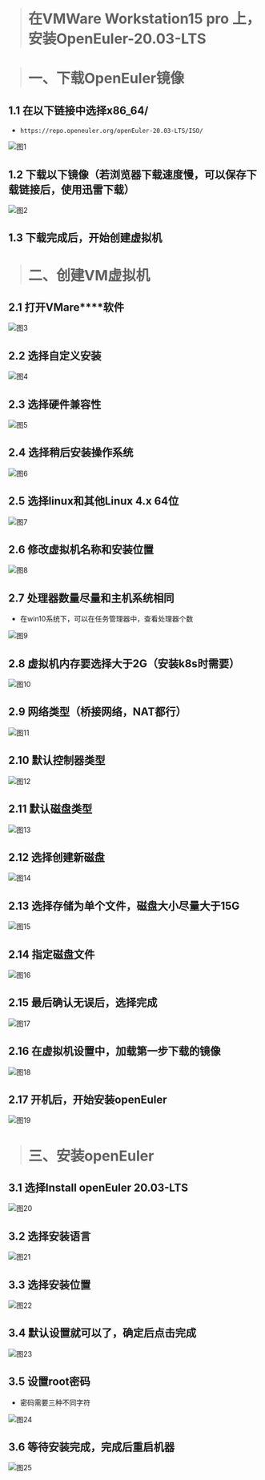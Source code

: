 ># 在VMWare Workstation15 pro 上，安装OpenEuler-20.03-LTS

> # 一、下载OpenEuler镜像
## 1.1 在以下链接中选择x86_64/

- `https://repo.openeuler.org/openEuler-20.03-LTS/ISO/`

![图1](https://images.gitee.com/uploads/images/2021/0811/143606_8c84ce54_9392840.png "1.png")

## 1.2 下载以下镜像（若浏览器下载速度慢，可以保存下载链接后，使用迅雷下载）

![图2](https://images.gitee.com/uploads/images/2021/0811/143643_8009e0f5_9392840.png "2.png")

## 1.3 下载完成后，开始创建虚拟机


> # 二、创建VM虚拟机
## 2.1 打开VMare****软件
![图3](https://images.gitee.com/uploads/images/2021/0811/143656_06c398b6_9392840.png "3.png")

## 2.2 选择自定义安装
![图4](https://images.gitee.com/uploads/images/2021/0811/143756_06ef14e5_9392840.png "4.png")

## 2.3 选择硬件兼容性
![图5](https://images.gitee.com/uploads/images/2021/0811/143806_880eebbc_9392840.png "5.png")

## 2.4 选择稍后安装操作系统
![图6](https://images.gitee.com/uploads/images/2021/0811/143823_5d84f59b_9392840.png "6.png")

## 2.5 选择linux和其他Linux 4.x 64位
![图7](https://images.gitee.com/uploads/images/2021/0811/144026_a14bd4e7_9392840.png "7.png")

## 2.6 修改虚拟机名称和安装位置
![图8](https://images.gitee.com/uploads/images/2021/0811/144039_1b4ab630_9392840.png "8.png")

## 2.7 处理器数量尽量和主机系统相同

- 在win10系统下，可以在任务管理器中，查看处理器个数

![图9](https://images.gitee.com/uploads/images/2021/0811/144051_ed94e502_9392840.png "9.png")

## 2.8 虚拟机内存要选择大于2G（安装k8s时需要）
![图10](https://images.gitee.com/uploads/images/2021/0811/144151_95143257_9392840.png "10.png")

## 2.9 网络类型（桥接网络，NAT都行）
![图11](https://images.gitee.com/uploads/images/2021/0811/144201_f82e1366_9392840.png "11.png")

## 2.10 默认控制器类型
![图12](https://images.gitee.com/uploads/images/2021/0811/144212_d8d5c21b_9392840.png "12.png")
## 2.11 默认磁盘类型
![图13](https://images.gitee.com/uploads/images/2021/0811/144224_e7139575_9392840.png "13.png")

## 2.12 选择创建新磁盘
![图14](https://images.gitee.com/uploads/images/2021/0811/144234_62ac1459_9392840.png "14.png")

## 2.13 选择存储为单个文件，磁盘大小尽量大于15G
![图15](https://images.gitee.com/uploads/images/2021/0811/144247_da9c2d9f_9392840.png "15.png")

## 2.14 指定磁盘文件
![图16](https://images.gitee.com/uploads/images/2021/0811/144257_6c8f53c3_9392840.png "16.png")

## 2.15 最后确认无误后，选择完成
![图17](https://images.gitee.com/uploads/images/2021/0811/144316_27aa4cca_9392840.png "17.png")

## 2.16 在虚拟机设置中，加载第一步下载的镜像
![图18](https://images.gitee.com/uploads/images/2021/0811/144326_313015dc_9392840.png "18.png")

## 2.17 开机后，开始安装openEuler
![图19](https://images.gitee.com/uploads/images/2021/0811/144341_01c20792_9392840.png "19.png")

> # 三、安装openEuler
## 3.1 选择Install openEuler 20.03-LTS
![图20](https://images.gitee.com/uploads/images/2021/0811/144341_01c20792_9392840.png "19.png")

## 3.2 选择安装语言
![图21](https://images.gitee.com/uploads/images/2021/0811/144408_2651e3c1_9392840.png "21.png")

## 3.3 选择安装位置
![图22](https://images.gitee.com/uploads/images/2021/0811/144418_47770d26_9392840.png "22.png")

## 3.4 默认设置就可以了，确定后点击完成
![图23](https://images.gitee.com/uploads/images/2021/0811/144437_638a3e2e_9392840.png "23.png")

## 3.5 设置root密码

- 密码需要三种不同字符

![图24](https://images.gitee.com/uploads/images/2021/0811/144451_7a1333c3_9392840.png "25.png")

## 3.6 等待安装完成，完成后重启机器
![图25](https://images.gitee.com/uploads/images/2021/0811/144507_49a35e2f_9392840.png "26.png")


 